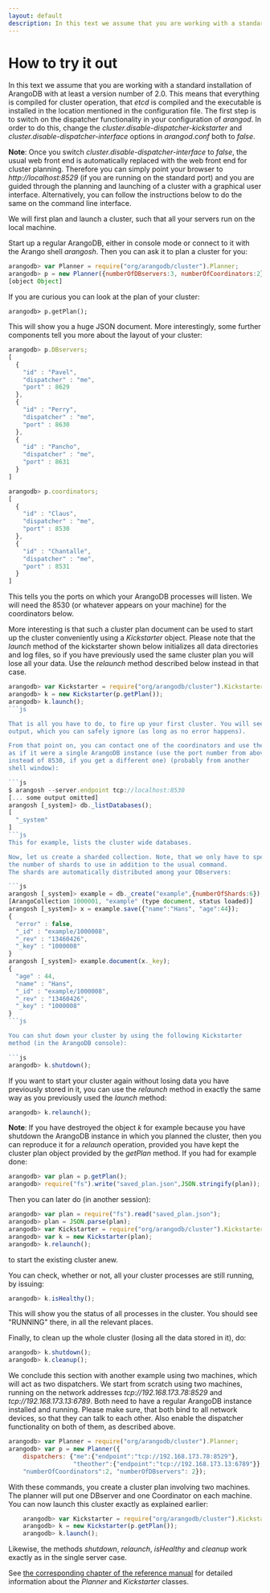 ```yaml
---
layout: default
description: In this text we assume that you are working with a standard installationof ArangoDB with at least a version number of 2
---
```

How to try it out
=================

In this text we assume that you are working with a standard installation
of ArangoDB with at least a version number of 2.0. This means that everything
is compiled for cluster operation, that *etcd* is compiled and
the executable is installed in the location mentioned in the
configuration file. The first step is to switch on the dispatcher
functionality in your configuration of *arangod*. In order to do this, change
the *cluster.disable-dispatcher-kickstarter* and
*cluster.disable-dispatcher-interface* options in *arangod.conf* both
to *false*.

**Note**: Once you switch *cluster.disable-dispatcher-interface* to
*false*, the usual web front end is automatically replaced with the
web front end for cluster planning. Therefore you can simply point
your browser to *http://localhost:8529* (if you are running on the
standard port) and you are guided through the planning and launching of
a cluster with a graphical user interface. Alternatively, you can follow
the instructions below to do the same on the command line interface.

We will first plan and launch a cluster, such that all your servers run
on the local machine.

Start up a regular ArangoDB, either in console mode or connect to it with 
the Arango shell *arangosh*. Then you can ask it to plan a cluster for
you:

```js
arangodb> var Planner = require("org/arangodb/cluster").Planner;
arangodb> p = new Planner({numberOfDBservers:3, numberOfCoordinators:2});
[object Object]
```

If you are curious you can look at the plan of your cluster:

```
arangodb> p.getPlan();
```

This will show you a huge JSON document. More interestingly, some further
components tell you more about the layout of your cluster:

```js
arangodb> p.DBservers;
[ 
  { 
    "id" : "Pavel", 
    "dispatcher" : "me", 
    "port" : 8629 
  }, 
  { 
    "id" : "Perry", 
    "dispatcher" : "me", 
    "port" : 8630 
  }, 
  { 
    "id" : "Pancho", 
    "dispatcher" : "me", 
    "port" : 8631 
  } 
]

arangodb> p.coordinators;
[ 
  { 
    "id" : "Claus", 
    "dispatcher" : "me", 
    "port" : 8530 
  }, 
  { 
    "id" : "Chantalle", 
    "dispatcher" : "me", 
    "port" : 8531 
  } 
]
```

This tells you the ports on which your ArangoDB processes will listen.
We will need the 8530 (or whatever appears on your machine) for the
coordinators below.

More interesting is that such a cluster plan document can be used to
start up the cluster conveniently using a *Kickstarter* object. Please
note that the *launch* method of the kickstarter shown below initializes
all data directories and log files, so if you have previously used the
same cluster plan you will lose all your data. Use the *relaunch* method
described below instead in that case.

```js
arangodb> var Kickstarter = require("org/arangodb/cluster").Kickstarter;
arangodb> k = new Kickstarter(p.getPlan());
arangodb> k.launch();
```js

That is all you have to do, to fire up your first cluster. You will see some
output, which you can safely ignore (as long as no error happens). 

From that point on, you can contact one of the coordinators and use the cluster
as if it were a single ArangoDB instance (use the port number from above
instead of 8530, if you get a different one) (probably from another
shell window):

```js
$ arangosh --server.endpoint tcp://localhost:8530
[... some output omitted]
arangosh [_system]> db._listDatabases();
[ 
  "_system" 
]
```js
This for example, lists the cluster wide databases. 

Now, let us create a sharded collection. Note, that we only have to specify 
the number of shards to use in addition to the usual command. 
The shards are automatically distributed among your DBservers:

```js
arangosh [_system]> example = db._create("example",{numberOfShards:6});
[ArangoCollection 1000001, "example" (type document, status loaded)]
arangosh [_system]> x = example.save({"name":"Hans", "age":44});
{ 
  "error" : false, 
  "_id" : "example/1000008", 
  "_rev" : "13460426", 
  "_key" : "1000008" 
}
arangosh [_system]> example.document(x._key);
{ 
  "age" : 44, 
  "name" : "Hans", 
  "_id" : "example/1000008", 
  "_rev" : "13460426", 
  "_key" : "1000008" 
}
```js

You can shut down your cluster by using the following Kickstarter
method (in the ArangoDB console):

```js
arangodb> k.shutdown();
```

If you want to start your cluster again without losing data you have
previously stored in it, you can use the *relaunch* method in exactly the
same way as you previously used the *launch* method:

```js
arangodb> k.relaunch();
```

**Note**: If you have destroyed the object *k* for example because you
have shutdown the ArangoDB instance in which you planned the cluster,
then you can reproduce it for a *relaunch* operation, provided you have
kept the cluster plan object provided by the *getPlan* method. If you
had for example done:

```js
arangodb> var plan = p.getPlan();
arangodb> require("fs").write("saved_plan.json",JSON.stringify(plan));
```

Then you can later do (in another session):

```js
arangodb> var plan = require("fs").read("saved_plan.json");
arangodb> plan = JSON.parse(plan);
arangodb> var Kickstarter = require("org/arangodb/cluster").Kickstarter;
arangodb> var k = new Kickstarter(plan);
arangodb> k.relaunch();
```

to start the existing cluster anew.

You can check, whether or not, all your cluster processes are still
running, by issuing:

```js
arangodb> k.isHealthy();
```

This will show you the status of all processes in the cluster. You
should see "RUNNING" there, in all the relevant places.

Finally, to clean up the whole cluster (losing all the data stored in
it), do:

```js
arangodb> k.shutdown();
arangodb> k.cleanup();
```

We conclude this section with another example using two machines, which 
will act as two dispatchers. We start from scratch using two machines,
running on the network addresses *tcp://192.168.173.78:8529* and
*tcp://192.168.173.13:6789*. Both need to have a regular ArangoDB
instance installed and running. Please make sure, that both bind to
all network devices, so that they can talk to each other. Also enable
the dispatcher functionality on both of them, as described above.

```js
arangodb> var Planner = require("org/arangodb/cluster").Planner;
arangodb> var p = new Planner({
    dispatchers: {"me":{"endpoint":"tcp://192.168.173.78:8529"},
                  "theother":{"endpoint":"tcp://192.168.173.13:6789"}}, 
    "numberOfCoordinators":2, "numberOfDBservers": 2});
```

With these commands, you create a cluster plan involving two machines. 
The planner will put one DBserver and one Coordinator on each machine. 
You can now launch this cluster exactly as explained earlier:

```js
    arangodb> var Kickstarter = require("org/arangodb/cluster").Kickstarter;
    arangodb> k = new Kickstarter(p.getPlan());
    arangodb> k.launch();
```

Likewise, the methods *shutdown*, *relaunch*, *isHealthy* and *cleanup*
work exactly as in the single server case.

See [the corresponding chapter of the reference manual](module-planner.html)
for detailed information about the *Planner* and *Kickstarter* classes.

